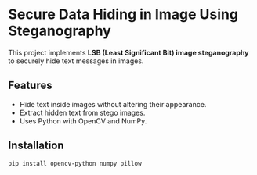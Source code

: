 # Secure Data Hiding in Image Using Steganography  
This project implements **LSB (Least Significant Bit) image steganography** to securely hide text messages in images.  

## Features  
- Hide text inside images without altering their appearance.  
- Extract hidden text from stego images.  
- Uses Python with OpenCV and NumPy.  

## Installation  
```sh
pip install opencv-python numpy pillow
